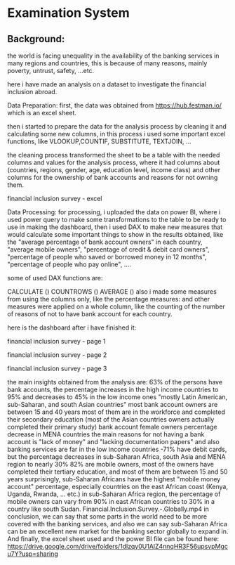 # Examination System
## Background:








the world is facing unequality in the availability of the banking services in many regions and countries, this is because of many reasons, mainly poverty, untrust, safety, ...etc.

here i have made an analysis on a dataset to investigate the financial inclusion abroad.

Data Preparation:
first, the data was obtained from https://hub.festman.io/ which is an excel sheet.

then i started to prepare the data for the analysis process by cleaning it and calculating some new columns, in this process i used some important excel functions, like VLOOKUP,COUNTIF, SUBSTITUTE, TEXTJOIN, ...

the cleaning process transformed the sheet to be a table with the needed columns and values for the analysis process, where it had columns about (countries, regions, gender, age, education level, income class) and other columns for the ownership of bank accounts and reasons for not owning them.

financial inclusion survey - excel

Data Processing:
for processing, i uploaded the data on power BI, where i used power query to make some transformations to the table to be ready to use in making the dashboard, then i used DAX to make new measures that would calculate some important things to show in the results obtained, like the "average percentage of bank account owners" in each country, "average mobile owners", "percentage of credit & debit card owners", "percentage of people who saved or borrowed money in 12 months", "percentage of people who pay online", ....

some of used DAX functions are:

CALCULATE ()
COUNTROWS ()
AVERAGE ()
also i made some measures from using the columns only, like the percentage measures: and other measures were applied on a whole column, like the counting of the number of reasons of not to have bank account for each country.

here is the dashboard after i have finished it:

financial inclusion survey - page 1

financial inclusion survey - page 2

financial inclusion survey - page 3

the main insights obtained from the analysis are:
63% of the persons have bank accounts, the percentage increases in the high income countries to 95% and decreases to 45% in the low income ones "mostly Latin American, sub-Saharan, and south Asian countries"
most bank account owners are between 15 and 40 years
most of them are in the workforce and completed their secondary education (most of the Asian countries owners actually completed their primary study)
bank account female owners percentage decrease in MENA countries
the main reasons for not having a bank account is "lack of money" and "lacking documentation papers" and also banking services are far in the low income countries -71% have debit cards, but the percentage decreases in sub-Saharan Africa, south Asia and MENA region to nearly 30%
82% are mobile owners, most of the owners have completed their tertiary education, and most of them are between 15 and 50 years
surprisingly, sub-Saharan Africans have the highest "mobile money account" percentage, especially countries on the east African coast (Kenya, Uganda, Rwanda, … etc.)
in sub-Saharan Africa region, the percentage of mobile owners can vary from 90% in east African countries to 30% in a country like south Sudan.
 Financial.Inclusion.Survey.-.Globally.mp4 
in conclusion, we can say that some parts in the world need to be more covered with the banking services, and also we can say sub-Saharan Africa can be an excellent new market for the banking sector globally to expand in.
And finally, the excel sheet used and the power BI file can be found here: https://drive.google.com/drive/folders/1dlzqy0U1AlZ4nnqHR3F56upsvpMgcu7Y?usp=sharing
